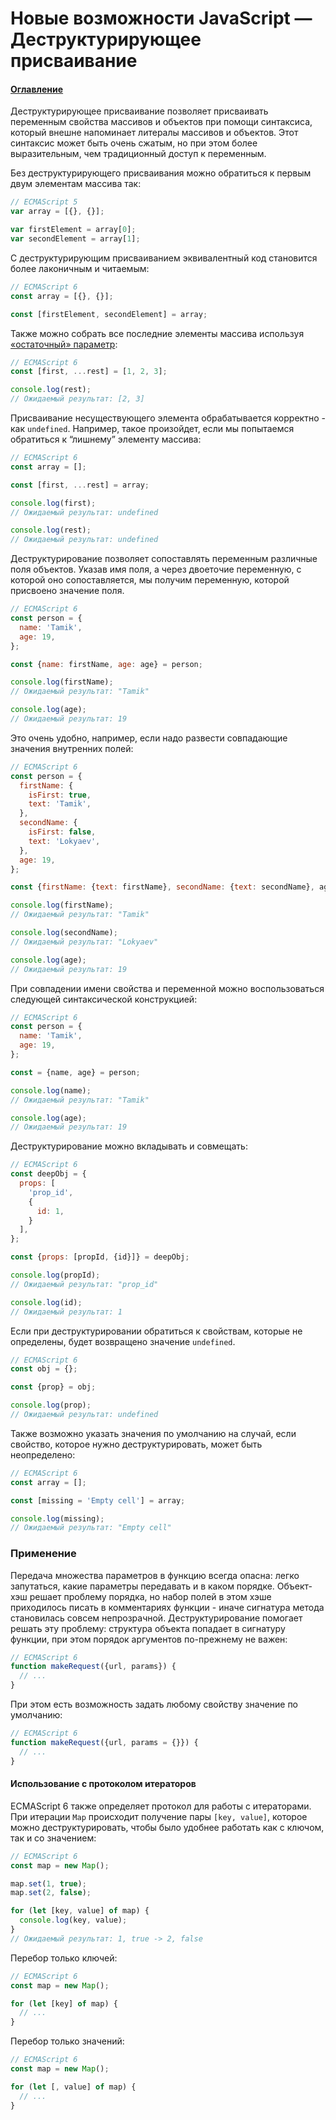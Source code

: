 # Новые возможности JavaScript — Деструктурирующее присваивание

#### [Оглавление](../../README.md)

Деструктурирующее присваивание позволяет присваивать переменным свойства
массивов и объектов при помощи синтаксиса, который внешне напоминает литералы
массивов и объектов. Этот синтаксис может быть очень сжатым, но при этом более
выразительным, чем традиционный доступ к переменным.

Без деструктурирующего присваивания можно обратиться к первым двум элементам
массива так:

```javascript
// ECMAScript 5
var array = [{}, {}];

var firstElement = array[0];
var secondElement = array[1];
```

С деструктурирующим присваиванием эквивалентный код становится более лаконичным и
читаемым:

```javascript
// ECMAScript 6
const array = [{}, {}];

const [firstElement, secondElement] = array;
```

Также можно собрать все последние элементы массива используя [&laquo;остаточный&raquo; параметр](../fn-parameters/README.md):

```javascript
// ECMAScript 6
const [first, ...rest] = [1, 2, 3];

console.log(rest);
// Ожидаемый результат: [2, 3]
```

Присваивание несуществующего элемента обрабатывается корректно - как `undefined`. Например,
такое произойдет, если мы попытаемся обратиться к “лишнему” элементу массива:

```javascript
// ECMAScript 6
const array = [];

const [first, ...rest] = array;

console.log(first);
// Ожидаемый результат: undefined

console.log(rest);
// Ожидаемый результат: undefined
```

Деструктурирование позволяет сопоставлять переменным различные поля объектов.
Указав имя поля, а через двоеточие переменную, с которой оно сопоставляется,
мы получим переменную, которой присвоено значение поля.

```javascript
// ECMAScript 6
const person = {
  name: 'Tamik',
  age: 19,
};

const {name: firstName, age: age} = person;

console.log(firstName);
// Ожидаемый результат: "Tamik"

console.log(age);
// Ожидаемый результат: 19
```

Это очень удобно, например, если надо развести совпадающие значения внутренних полей:

```javascript
// ECMAScript 6
const person = {
  firstName: {
    isFirst: true,
    text: 'Tamik',
  },
  secondName: {
    isFirst: false,
    text: 'Lokyaev',
  },
  age: 19,
};

const {firstName: {text: firstName}, secondName: {text: secondName}, age} = person;

console.log(firstName);
// Ожидаемый результат: "Tamik"

console.log(secondName);
// Ожидаемый результат: "Lokyaev"

console.log(age);
// Ожидаемый результат: 19
```

При совпадении имени свойства и переменной можно воспользоваться следующей синтаксической
конструкцией:

```javascript
// ECMAScript 6
const person = {
  name: 'Tamik',
  age: 19,
};

const = {name, age} = person;

console.log(name);
// Ожидаемый результат: "Tamik"

console.log(age);
// Ожидаемый результат: 19
```

Деструктурирование можно вкладывать и совмещать:

```javascript
// ECMAScript 6
const deepObj = {
  props: [
    'prop_id',
    {
      id: 1,
    }
  ],
};

const {props: [propId, {id}]} = deepObj;

console.log(propId);
// Ожидаемый результат: "prop_id"

console.log(id);
// Ожидаемый результат: 1
```

Если при деструктурировании обратиться к свойствам, которые не определены, будет
возвращено значение `undefined`.

```javascript
// ECMAScript 6
const obj = {};

const {prop} = obj;

console.log(prop);
// Ожидаемый результат: undefined
```

Также возможно указать значения по умолчанию на случай, если свойство, которое
нужно деструктурировать, может быть неопределено:

```javascript
// ECMAScript 6
const array = [];

const [missing = 'Empty cell'] = array;

console.log(missing);
// Ожидаемый результат: "Empty cell"
```

### Применение

Передача множества параметров в функцию всегда опасна: легко запутаться, какие
параметры передавать и в каком порядке. Объект-хэш решает проблему порядка, но
набор полей в этом хэше приходилось писать в комментариях функции - иначе сигнатура
метода становилась совсем непрозрачной. Деструктурирование помогает решать эту
проблему: структура объекта попадает в сигнатуру функции, при этом порядок
аргументов по-прежнему не важен:

```javascript
// ECMAScript 6
function makeRequest({url, params}) {
  // ...
}
```

При этом есть возможность задать любому свойству значение по умолчанию:

```javascript
// ECMAScript 6
function makeRequest({url, params = {}}) {
  // ...
}
```

#### Использование с протоколом итераторов

ECMAScript 6 также определяет протокол для работы с итераторами. При итерации `Map`
происходит получение пары `[key, value]`, которое можно деструктурировать, чтобы было
удобнее работать как с ключом, так и со значением:

```javascript
// ECMAScript 6
const map = new Map();

map.set(1, true);
map.set(2, false);

for (let [key, value] of map) {
  console.log(key, value);
}
// Ожидаемый результат: 1, true -> 2, false
```

Перебор только ключей:

```javascript
// ECMAScript 6
const map = new Map();

for (let [key] of map) {
  // ...
}
```

Перебор только значений:

```javascript
// ECMAScript 6
const map = new Map();

for (let [, value] of map) {
  // ...
}
```

